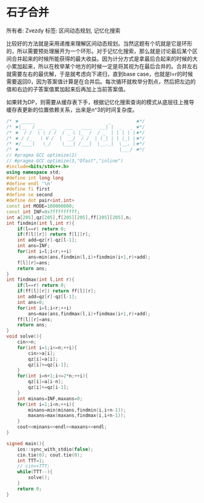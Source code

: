 # 石子合并

所有者: Zvezdy
标签: 区间动态规划, 记忆化搜索

比较好的方法就是采用递推来理解区间动态规划。当然这题有个坑就是它是环形的，所以需要预处理展开为一个环形。对于记忆化搜索，那么就是讨论最后某个区间合并起来的时候所能获得的最大收益。因为计分方式是拿最后合起来的时候的大小累加起来，所以在枚举某个地方的时候一定是将其视为在最后合并的。合并左右就需要左右的最优解，于是就考虑向下递归，直到base case，也就是l=r的时候需要返回0，因为答案值计算是在合并后。每次循环就枚举分割点，然后把左边的值和右边的子答案值累加起来后再加上当前答案值。

如果转为DP，则需要从缓存表下手，根据记忆化搜索查询的模式从底层往上推导缓存表更新的位置依赖关系，出来是n^3的时间复杂度。

```cpp
/* ★ _____                           _         ★*/
/* ★|__  / __   __   ___   ____   __| |  _   _ ★*/
/* ★  / /  \ \ / /  / _ \ |_  /  / _  | | | | |★*/
/* ★ / /_   \ V /  |  __/  / /  | (_| | | |_| |★*/
/* ★/____|   \_/    \___| /___|  \__._|  \__, |★*/
/* ★                                     |___/ ★*/
// #pragma GCC optimize(2)
// #pragma GCC optimize(3,"Ofast","inline")
#include<bits/stdc++.h>
using namespace std;
#define int long long
#define endl '\n'
#define fi first
#define se second
#define dot pair<int,int>
const int MODE=100000000;
const int INF=0x7fffffffff;
int a[205],qz[205],f[205][205],ff[205][205],n;
int findmin(int l,int r){
    if(l==r) return 0;
    if(f[l][r]) return f[l][r];
    int add=qz[r]-qz[l-1];
    int ans=INF;
    for(int i=l;i<r;++i)
        ans=min(ans,findmin(l,i)+findmin(i+1,r)+add);
    f[l][r]=ans;
    return ans;
}
int findmax(int l,int r){
    if(l==r) return 0;
    if(ff[l][r]) return ff[l][r];
    int add=qz[r]-qz[l-1];
    int ans=0;
    for(int i=l;i<r;++i)
        ans=max(ans,findmax(l,i)+findmax(i+1,r)+add);
    ff[l][r]=ans;
    return ans;
}
void solve(){
    cin>>n;
    for(int i=1;i<=n;++i){
        cin>>a[i];
        qz[i]=a[i];
        qz[i]+=qz[i-1];
    }
    for(int i=n+1;i<=2*n;++i){
        qz[i]=a[i-n];
        qz[i]+=qz[i-1];
    }
    int minans=INF,maxans=0;
    for(int i=1;i<n;++i){
        minans=min(minans,findmin(i,i+n-1));
        maxans=max(maxans,findmax(i,i+n-1));
    }
    cout<<minans<<endl<<maxans<<endl;
}

signed main(){
    ios::sync_with_stdio(false);
    cin.tie(0); cout.tie(0);
    int TTT=1;
    // cin>>TTT;
    while(TTT--){
        solve();
    }
    return 0;
}
```

